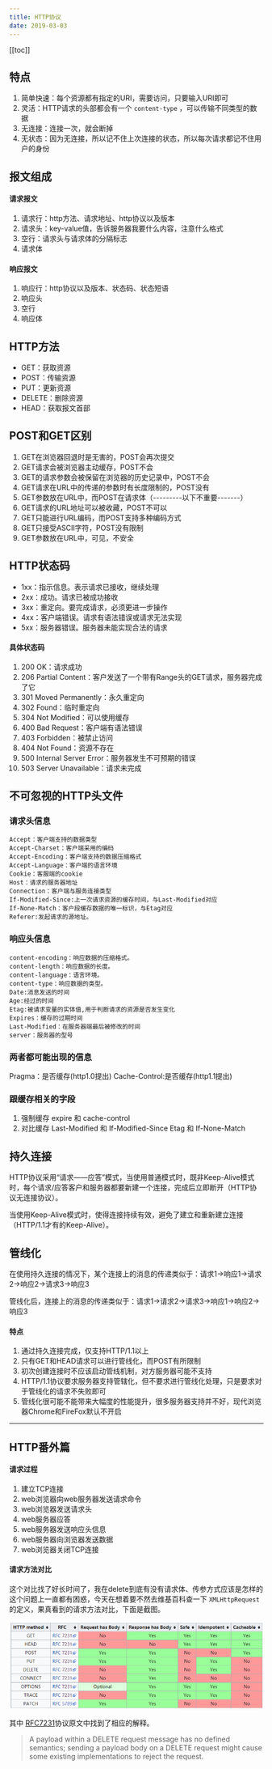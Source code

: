 ```yaml
---
title: HTTP协议
date: 2019-03-03
---
```


[[toc]]

## 特点

1. 简单快速：每个资源都有指定的URI，需要访问，只要输入URI即可
2. 灵活：HTTP请求的头部都会有一个 `content-type` ，可以传输不同类型的数据
3. 无连接：连接一次，就会断掉
4. 无状态：因为无连接，所以记不住上次连接的状态，所以每次请求都记不住用户的身份

## 报文组成

#### 请求报文

1. 请求行：http方法、请求地址、http协议以及版本
2. 请求头：key-value值，告诉服务器我要什么内容，注意什么格式
3. 空行：请求头与请求体的分隔标志
4. 请求体

#### 响应报文

1. 响应行：http协议以及版本、状态码、状态短语
2. 响应头
3. 空行
4. 响应体

## HTTP方法

- GET：获取资源
- POST：传输资源
- PUT：更新资源
- DELETE：删除资源
- HEAD：获取报文首部

## POST和GET区别

1. GET在浏览器回退时是无害的，POST会再次提交
2. GET请求会被浏览器主动缓存，POST不会
3. GET的请求参数会被保留在浏览器的历史记录中，POST不会
4. GET请求在URL中的传递的参数时有长度限制的，POST没有
5. GET参数放在URL中，而POST在请求体（---------以下不重要-------）
6. GET请求的URL地址可以被收藏，POST不可以
7. GET只能进行URL编码，而POST支持多种编码方式
8. GET只接受ASCII字符，POST没有限制
9. GET参数放在URL中，可见，不安全

## HTTP状态码

- 1xx：指示信息。表示请求已接收，继续处理
- 2xx：成功。请求已被成功接收
- 3xx：重定向。要完成请求，必须更进一步操作
- 4xx：客户端错误。请求有语法错误或请求无法实现
- 5xx：服务器错误。服务器未能实现合法的请求

#### 具体状态码

1. 200 OK：请求成功
2. 206 Partial Content：客户发送了一个带有Range头的GET请求，服务器完成了它
3. 301 Moved Permanently：永久重定向
4. 302 Found：临时重定向
5. 304 Not Modified：可以使用缓存
6. 400 Bad Request：客户端有语法错误
7. 403 Forbidden：被禁止访问
8. 404 Not Found：资源不存在
9. 500 Internal Server Error：服务器发生不可预期的错误
10. 503 Server Unavailable：请求未完成

## 不可忽视的HTTP头文件

### 请求头信息

```
Accept：客户端支持的数据类型
Accept-Charset：客户端采用的编码
Accept-Encoding：客户端支持的数据压缩格式
Accept-Language：客户端的语言环境
Cookie：客服端的cookie
Host：请求的服务器地址
Connection：客户端与服务连接类型
If-Modified-Since:上一次请求资源的缓存时间，与Last-Modified对应
If-None-Match：客户段缓存数据的唯一标识，与Etag对应
Referer:发起请求的源地址。
```

### 响应头信息

```
content-encoding：响应数据的压缩格式。
content-length：响应数据的长度。
content-language：语言环境。
content-type：响应数据的类型。
Date:消息发送的时间
Age:经过的时间
Etag:被请求变量的实体值,用于判断请求的资源是否发生变化
Expires：缓存的过期时间
Last-Modified：在服务器端最后被修改的时间
server：服务器的型号
```

### 两者都可能出现的信息

Pragma：是否缓存(http1.0提出) Cache-Control:是否缓存(http1.1提出)

### 跟缓存相关的字段

1. 强制缓存 expire 和 cache-control
2. 对比缓存 Last-Modified 和 If-Modified-Since Etag 和 If-None-Match


## 持久连接

HTTP协议采用“请求——应答”模式，当使用普通模式时，既非Keep-Alive模式时，每个请求/应答客户和服务器都要新建一个连接，完成后立即断开（HTTP协议无连接协议）。

当使用Keep-Alive模式时，使得连接持续有效，避免了建立和重新建立连接（HTTP/1.1才有的Keep-Alive）。

## 管线化

在使用持久连接的情况下，某个连接上的消息的传递类似于：请求1->响应1->请求2->响应2->请求3->响应3

管线化后，连接上的消息的传递类似于：请求1->请求2->请求3->响应1->响应2->响应3

#### 特点

1. 通过持久连接完成，仅支持HTTP/1.1以上
2. 只有GET和HEAD请求可以进行管线化，而POST有所限制
3. 初次创建连接时不应该启动管线机制，对方服务器可能不支持
4. HTTP/1.1协议要求服务器支持管辖化，但不要求进行管线化处理，只是要求对于管线化的请求不失败即可
5. 管线化很可能不能带来大幅度的性能提升，很多服务器支持并不好，现代浏览器Chrome和FireFox默认不开启

---

## HTTP番外篇

#### 请求过程

1. 建立TCP连接
2. web浏览器向web服务器发送请求命令
3. web浏览器发送请求头
4. web服务器应答
5. web服务器发送响应头信息
6. web服务器向浏览器发送数据
7. web浏览器关闭TCP连接

#### 请求方法对比

这个对比找了好长时间了，我在delete到底有没有请求体、传参方式应该是怎样的这个问题上一直都有困惑，今天在想着要不然去维基百科查一下 `XMLHttpRequest` 的定义，果真看到的请求方法对比，下面是截图。

<img src="../images/requestMethod.png">

其中 [RFC7231](https://tools.ietf.org/html/rfc7231#section-4.3.5)协议原文中找到了相应的解释。

> A payload within a DELETE request message has no defined semantics;
   sending a payload body on a DELETE request might cause some existing
   implementations to reject the request.